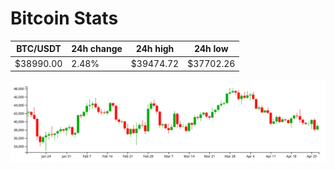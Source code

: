 # Bitcoin Stats

BTC/USDT|24h change|24h high|24h low|
|---|---|---|---|
|$38990.00|2.48%|$39474.72|$37702.26|

<img src="./chart.svg">
